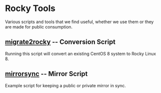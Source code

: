 Rocky Tools
===========

Various scripts and tools that we find useful, whether we use them or they are
made for public consumption.

## [migrate2rocky](./migrate2rocky/) -- Conversion Script

Running this script will convert an existing CentOS 8 system to Rocky Linux 8.

## [mirrorsync](./mirror/) -- Mirror Script

Example script for keeping a public or private mirror in sync.

